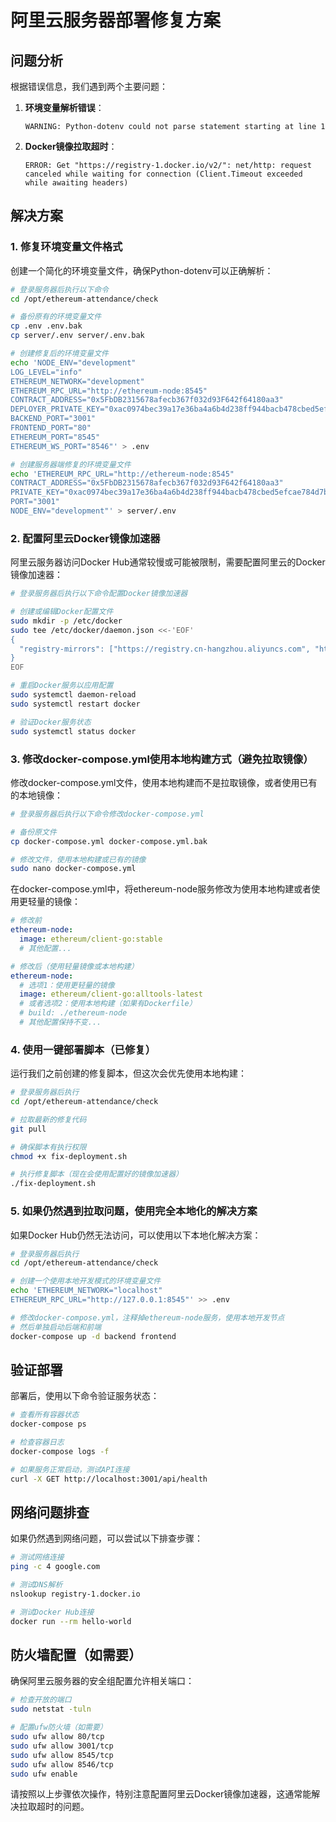 # 阿里云服务器部署修复方案

## 问题分析

根据错误信息，我们遇到两个主要问题：

1. **环境变量解析错误**：
   ```
   WARNING: Python-dotenv could not parse statement starting at line 1
   ```

2. **Docker镜像拉取超时**：
   ```
   ERROR: Get "https://registry-1.docker.io/v2/": net/http: request canceled while waiting for connection (Client.Timeout exceeded while awaiting headers)
   ```

## 解决方案

### 1. 修复环境变量文件格式

创建一个简化的环境变量文件，确保Python-dotenv可以正确解析：

```bash
# 登录服务器后执行以下命令
cd /opt/ethereum-attendance/check

# 备份原有的环境变量文件
cp .env .env.bak
cp server/.env server/.env.bak

# 创建修复后的环境变量文件
echo 'NODE_ENV="development"
LOG_LEVEL="info"
ETHEREUM_NETWORK="development"
ETHEREUM_RPC_URL="http://ethereum-node:8545"
CONTRACT_ADDRESS="0x5FbDB2315678afecb367f032d93F642f64180aa3"
DEPLOYER_PRIVATE_KEY="0xac0974bec39a17e36ba4a6b4d238ff944bacb478cbed5efcae784d7bf4f2ff80"
BACKEND_PORT="3001"
FRONTEND_PORT="80"
ETHEREUM_PORT="8545"
ETHEREUM_WS_PORT="8546"' > .env

# 创建服务器端修复的环境变量文件
echo 'ETHEREUM_RPC_URL="http://ethereum-node:8545"
CONTRACT_ADDRESS="0x5FbDB2315678afecb367f032d93F642f64180aa3"
PRIVATE_KEY="0xac0974bec39a17e36ba4a6b4d238ff944bacb478cbed5efcae784d7bf4f2ff80"
PORT="3001"
NODE_ENV="development"' > server/.env
```

### 2. 配置阿里云Docker镜像加速器

阿里云服务器访问Docker Hub通常较慢或可能被限制，需要配置阿里云的Docker镜像加速器：

```bash
# 登录服务器后执行以下命令配置Docker镜像加速器

# 创建或编辑Docker配置文件
sudo mkdir -p /etc/docker
sudo tee /etc/docker/daemon.json <<-'EOF'
{
  "registry-mirrors": ["https://registry.cn-hangzhou.aliyuncs.com", "https://docker.mirrors.ustc.edu.cn", "https://hub-mirror.c.163.com"]
}
EOF

# 重启Docker服务以应用配置
sudo systemctl daemon-reload
sudo systemctl restart docker

# 验证Docker服务状态
sudo systemctl status docker
```

### 3. 修改docker-compose.yml使用本地构建方式（避免拉取镜像）

修改docker-compose.yml文件，使用本地构建而不是拉取镜像，或者使用已有的本地镜像：

```bash
# 登录服务器后执行以下命令修改docker-compose.yml

# 备份原文件
cp docker-compose.yml docker-compose.yml.bak

# 修改文件，使用本地构建或已有的镜像
sudo nano docker-compose.yml
```

在docker-compose.yml中，将ethereum-node服务修改为使用本地构建或者使用更轻量的镜像：

```yaml
# 修改前
ethereum-node:
  image: ethereum/client-go:stable
  # 其他配置...

# 修改后（使用轻量镜像或本地构建）
ethereum-node:
  # 选项1：使用更轻量的镜像
  image: ethereum/client-go:alltools-latest
  # 或者选项2：使用本地构建（如果有Dockerfile）
  # build: ./ethereum-node
  # 其他配置保持不变...
```

### 4. 使用一键部署脚本（已修复）

运行我们之前创建的修复脚本，但这次会优先使用本地构建：

```bash
# 登录服务器后执行
cd /opt/ethereum-attendance/check

# 拉取最新的修复代码
git pull

# 确保脚本有执行权限
chmod +x fix-deployment.sh

# 执行修复脚本（现在会使用配置好的镜像加速器）
./fix-deployment.sh
```

### 5. 如果仍然遇到拉取问题，使用完全本地化的解决方案

如果Docker Hub仍然无法访问，可以使用以下本地化解决方案：

```bash
# 登录服务器后执行
cd /opt/ethereum-attendance/check

# 创建一个使用本地开发模式的环境变量文件
echo 'ETHEREUM_NETWORK="localhost"
ETHEREUM_RPC_URL="http://127.0.0.1:8545"' >> .env

# 修改docker-compose.yml，注释掉ethereum-node服务，使用本地开发节点
# 然后单独启动后端和前端
docker-compose up -d backend frontend
```

## 验证部署

部署后，使用以下命令验证服务状态：

```bash
# 查看所有容器状态
docker-compose ps

# 检查容器日志
docker-compose logs -f

# 如果服务正常启动，测试API连接
curl -X GET http://localhost:3001/api/health
```

## 网络问题排查

如果仍然遇到网络问题，可以尝试以下排查步骤：

```bash
# 测试网络连接
ping -c 4 google.com

# 测试DNS解析
nslookup registry-1.docker.io

# 测试Docker Hub连接
docker run --rm hello-world
```

## 防火墙配置（如需要）

确保阿里云服务器的安全组配置允许相关端口：

```bash
# 检查开放的端口
sudo netstat -tuln

# 配置ufw防火墙（如需要）
sudo ufw allow 80/tcp
sudo ufw allow 3001/tcp
sudo ufw allow 8545/tcp
sudo ufw allow 8546/tcp
sudo ufw enable
```

请按照以上步骤依次操作，特别注意配置阿里云Docker镜像加速器，这通常能解决拉取超时的问题。
